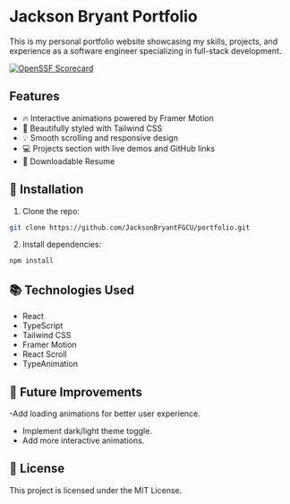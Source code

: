 # Jackson Bryant Portfolio

This is my personal portfolio website showcasing my skills, projects, and experience as a software engineer specializing in full-stack development.

[![OpenSSF Scorecard](https://api.securityscorecards.dev/projects/github.com/JacksonBryant/portfolio-typescript/badge)](https://securityscorecards.dev/viewer/?uri=github.com/JacksonBryant/portfolio-typescript)

## Features
- 🔥 Interactive animations powered by Framer Motion
- 🎨 Beautifully styled with Tailwind CSS
- 💡 Smooth scrolling and responsive design
- 💻 Projects section with live demos and GitHub links
- 📜 Downloadable Resume

## 🔧 Installation
1. Clone the repo:  

```bash
git clone https://github.com/JacksonBryantFGCU/portfolio.git
```

2. Install dependencies:

```bash
npm install
```

## 📚 Technologies Used
- React
- TypeScript
- Tailwind CSS
- Framer Motion
- React Scroll
- TypeAnimation


## 🎨 Future Improvements
-Add loading animations for better user experience.
- Implement dark/light theme toggle.
- Add more interactive animations.

## 📄 License
This project is licensed under the MIT License.
